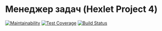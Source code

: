 # Менеджер задач (Hexlet Project 4)

[![Maintainability](https://api.codeclimate.com/v1/badges/4701aa23ddebedb4b8cf/maintainability)](https://codeclimate.com/github/Snokke/project-lvl4-s383/maintainability)
[![Test Coverage](https://api.codeclimate.com/v1/badges/4701aa23ddebedb4b8cf/test_coverage)](https://codeclimate.com/github/Snokke/project-lvl4-s383/test_coverage)
[![Build Status](https://travis-ci.org/Snokke/project-lvl4-s383.svg?branch=master)](https://travis-ci.org/Snokke/project-lvl4-s383)